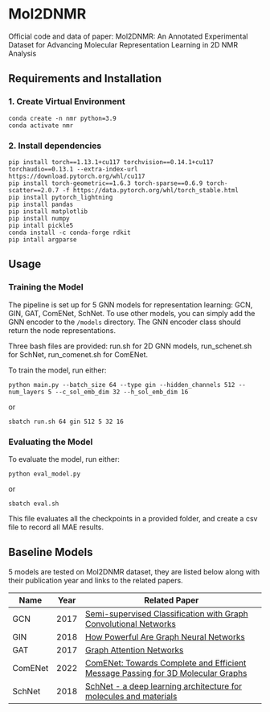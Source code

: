 # Mol2DNMR
Official code and data of paper: Mol2DNMR: An Annotated Experimental Dataset for Advancing Molecular Representation Learning in 2D NMR Analysis


## Requirements and Installation
### 1. Create Virtual Environment
```
conda create -n nmr python=3.9 
conda activate nmr
```

### 2. Install dependencies
```
pip install torch==1.13.1+cu117 torchvision==0.14.1+cu117 torchaudio==0.13.1 --extra-index-url https://download.pytorch.org/whl/cu117
pip install torch-geometric==1.6.3 torch-sparse==0.6.9 torch-scatter==2.0.7 -f https://data.pytorch.org/whl/torch_stable.html
pip install pytorch_lightning 
pip install pandas 
pip install matplotlib
pip install numpy
pip intall pickle5
conda install -c conda-forge rdkit
pip intall argparse
```
## Usage
### Training the Model
The pipeline is set up for 5 GNN models for representation learning: GCN, GIN, GAT, ComENet, SchNet. To use other models, you can simply add the GNN encoder to the `/models` directory. The GNN encoder class should return the node representations.

Three bash files are provided: run.sh for 2D GNN models, run_schenet.sh for SchNet, run_comenet.sh for ComENet. 

To train the model, run either: 
```
python main.py --batch_size 64 --type gin --hidden_channels 512 --num_layers 5 --c_sol_emb_dim 32 --h_sol_emb_dim 16
```

or 
```
sbatch run.sh 64 gin 512 5 32 16
```

### Evaluating the Model 
To evaluate the model, run either: 
```
python eval_model.py 
```

or 
```
sbatch eval.sh
```
This file evaluates all the checkpoints in a provided folder, and create a csv file to record all MAE results. 

## Baseline Models
5 models are tested on Mol2DNMR dataset, they are listed below  along with their publication year and links to the related papers.

| Name      | Year | Related Paper                                         |
|-----------|------|-------------------------------------------------------|
| GCN       | 2017 | [Semi-supervised Classification with Graph Convolutional Networks](https://arxiv.org/pdf/1609.02907)        |
| GIN       | 2018 | [How Powerful Are Graph Neural Networks](https://arxiv.org/pdf/1810.00826)          |
| GAT       | 2017 | [Graph Attention Networks](https://arxiv.org/pdf/1710.10903)          |
| ComENet   | 2022 | [ComENet: Towards Complete and Efficient Message Passing for 3D Molecular Graphs](https://arxiv.org/pdf/2206.08515)          |
| SchNet    | 2018 | [SchNet - a deep learning architecture for molecules and materials](https://arxiv.org/pdf/1712.06113)          |


